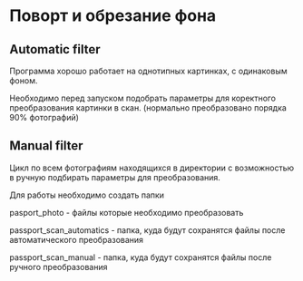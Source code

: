 # Поворт и обрезание фона

## Automatic filter 

Программа хорошо работает на однотипных картинках, с одинаковым фоном.

Необходимо перед запуском подобрать параметры для коректного преобразования картинки в скан.
(нормально преобразовано порядка 90% фотографий)
## Manual filter

Цикл по всем фотографиям находящихся в директории с возможностью в ручную подбирать параметры для преобразования.

Для работы необходимо создать папки 

pasport_photo - файлы которые необходимо преобразовать

passport_scan_automatics - папка, куда будут сохранятся файлы после автоматического преобразования

passport_scan_manual - папка, куда будут сохранятся файлы после ручного преобразования
